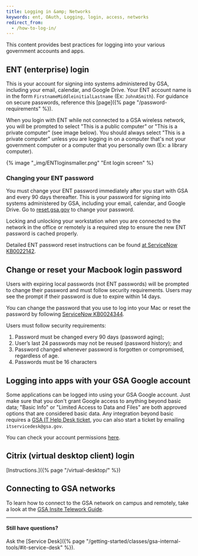 ```yaml
---
title: Logging in &amp; Networks
keywords: ent, OAuth, Logging, login, access, networks
redirect_from:
  - /how-to-log-in/
---
```


This content provides best practices for logging into your various government
accounts and apps.

## ENT (enterprise) login

This is your account for signing into systems administered by GSA, including
your email, calendar, and Google Drive. Your ENT account name is in the form
`FirstnameMiddleinitialLastname` (Ex: `JohnASmith`). For guidance on secure
passwords, reference this [page]({% page "/password-requirements" %}).

When you login with ENT while not connected to a GSA wireless network, you will
be prompted to select "This is a public computer" or "This is a private
computer" (see image below). You should always select "This is a private
computer" unless you are logging in on a computer that's not your government
computer or a computer that you personally own (Ex: a library computer).

{% image "_img/ENTloginsmaller.png" "Ent login screen" %}

### Changing your ENT password

You must change your ENT password immediately after you start with GSA and every
90 days thereafter. This is your password for signing into systems administered
by GSA, including your email, calendar, and Google Drive. Go to
[reset.gsa.gov](https://reset.gsa.gov) to change your password.

Locking and unlocking your workstation when you are connected to the network in
the office or remotely is a required step to ensure the new ENT password
is cached properly.

Detailed ENT password reset instructions can be found
[at ServiceNow KB0022142](https://gsa.servicenowservices.com/sp?sys_kb_id=5b0981db1b8c6d50566763dbe54bcbcc&id=kb_article_view&sysparm_rank=4&sysparm_tsqueryId=117ba05ddb094610835a4a391396194e).

## Change or reset your Macbook login password

Users with expiring local passwords (not ENT passwords) will be prompted to
change their password and must follow security requirements. Users may see the prompt if their password is due to expire within 14 days. 

You can change the password that you use to log into your Mac or reset the
password by following
[ServiceNow KB0024344](https://gsa.servicenowservices.com/sp/?sys_kb_id=361130c11b2829109fffa93be54bcba8&id=kb_article_view&sysparm_rank=1&sysparm_tsqueryId=220b62411b04fd90164442ecac4bcb7d).

Users must follow security requirements:

1. Password must be changed every 90 days (password aging);
1. User’s last 24 passwords may not be reused (password history); and
1. Password changed whenever password is forgotten or compromised, regardless of
   age.
1. Passwords must be 16 characters

## Logging into apps with your GSA Google account

Some applications can be logged into using your GSA Google account. Just make
sure that you don't grant Google access to anything beyond basic data; "Basic
Info" or "Limited Access to Data and Files" are both approved options that are
considered basic data. Any integration beyond basic requires a
[GSA IT Help Desk ticket](https://servicedesk.gsa.gov), you can also start a
ticket by emailing `itservicedesk@gsa.gov`.

You can check your account permissions
[here](https://myaccount.google.com/permissions).

## Citrix (virtual desktop client) login

[Instructions.]({% page "/virtual-desktop/" %})


## Connecting to GSA networks

To learn how to connect to the GSA network on campus and remotely, take a look
at the
[GSA Insite Telework Guide](https://insite.gsa.gov/employee-resources/information-technology/telework).

---

#### Still have questions?

Ask the [Service
Desk]({% page "/getting-started/classes/gsa-internal-tools/#it-service-desk" %}).
